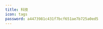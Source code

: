 ```yaml
---
title: 科技
icon: tags
password: a4473981c431f7bcf651ae7b725a0ed5
---
```


<PDF url="/pdf/technical.pdf" height="75rem" viewer/>